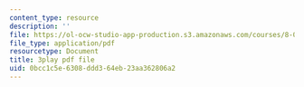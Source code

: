 ```yaml
---
content_type: resource
description: ''
file: https://ol-ocw-studio-app-production.s3.amazonaws.com/courses/8-01sc-classical-mechanics-fall-2016/0bcc1c5e6308ddd364eb23aa362806a2_Jf2PgGInUEk.pdf
file_type: application/pdf
resourcetype: Document
title: 3play pdf file
uid: 0bcc1c5e-6308-ddd3-64eb-23aa362806a2
---
```

